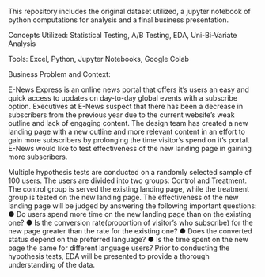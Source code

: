 This repository includes the original dataset utilized, a jupyter notebook of python computations for analysis and a final business presentation.

Concepts Utilized: Statistical Testing, A/B Testing, EDA, Uni-Bi-Variate Analysis

Tools: Excel, Python, Jupyter Notebooks, Google Colab

Business Problem and Context:

E-News Express is an online news portal that offers it’s users an easy and quick access to updates on
day-to-day global events with a subscribe option.
Executives at E-News suspect that there has been a decrease in subscribers from the previous year due to
the current website’s weak outline and lack of engaging content.
The design team has created a new landing page with a new outline and more relevant content in an
effort to gain more subscribers by prolonging the time visitor’s spend on it’s portal.
E-News would like to test effectiveness of the new landing page in gaining more subscribers.

Multiple hypothesis tests are conducted on a randomly selected sample of 100 users. The users are
divided into two groups: Control and Treatment. The control group is served the existing landing page,
while the treatment group is tested on the new landing page. The effectiveness of the new landing
page will be judged by answering the following important questions:
● Do users spend more time on the new landing page than on the existing one?
● Is the conversion rate(proportion of visitor’s who subscribe) for the new page greater than the rate
for the existing one?
● Does the converted status depend on the preferred language?
● Is the time spent on the new page the same for different language users?
Prior to conducting the hypothesis tests, EDA will be presented to provide a thorough understanding of
the data.
